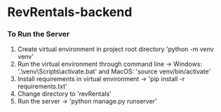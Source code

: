 # RevRentals-backend


### To Run the Server
1. Create virtual environment in project root directory 'python -m venv venv'
2. Run the virtual environment through command line -> Windows: '.\venv\Scripts\activate.bat' and MacOS: 'source venv/bin/activate'
3. Install requirements in virtual environment -> 'pip install -r requirements.txt'
4. Change directory to 'revRentals'
5. Run the server -> 'python manage.py runserver'